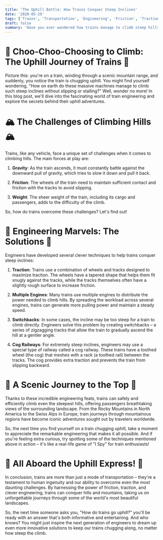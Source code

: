 ```yaml
---
title: 'The Uphill Battle: How Trains Conquer Steep Inclines'
date: '2020-05-29'
tags: ['Trains', 'Transportation', 'Engineering', 'Friction', 'Traction','Questions']
draft: false
summary: 'Have you ever wondered how trains manage to climb steep hills without slipping or stalling? In this blog post, we explore the fascinating engineering principles and techniques that allow trains to conquer even the most challenging uphill battles.'
---
```


# 🚂 Choo-Choo-Choosing to Climb: The Uphill Journey of Trains 🚂

Picture this: you're on a train, winding through a scenic mountain range, and suddenly, you notice the train is chugging uphill. You might find yourself wondering, "How on earth do these massive machines manage to climb such steep inclines without slipping or stalling?" Well, wonder no more! In this blog post, we'll dive into the fascinating world of train engineering and explore the secrets behind their uphill adventures.

# 🏔️ The Challenges of Climbing Hills 🏔️

Trains, like any vehicle, face a unique set of challenges when it comes to climbing hills. The main forces at play are:

1. **Gravity**: As the train ascends, it must constantly battle against the downward pull of gravity, which tries to slow it down and pull it back.

2. **Friction**: The wheels of the train need to maintain sufficient contact and friction with the tracks to avoid slipping.

3. **Weight**: The sheer weight of the train, including its cargo and passengers, adds to the difficulty of the climb.

So, how do trains overcome these challenges? Let's find out!

# 🔧 Engineering Marvels: The Solutions 🔧

Engineers have developed several clever techniques to help trains conquer steep inclines:

1. **Traction**: Trains use a combination of wheels and tracks designed to maximize traction. The wheels have a tapered shape that helps them fit snugly against the tracks, while the tracks themselves often have a slightly rough surface to increase friction.

2. **Multiple Engines**: Many trains use multiple engines to distribute the power needed to climb hills. By spreading the workload across several engines, trains can generate more pulling power and maintain a steady speed.

3. **Switchbacks**: In some cases, the incline may be too steep for a train to climb directly. Engineers solve this problem by creating switchbacks – a series of zigzagging tracks that allow the train to gradually ascend the hill at a gentler angle.

4. **Cog Railways**: For extremely steep inclines, engineers may use a special type of railway called a cog railway. These trains have a toothed wheel (the cog) that meshes with a rack (a toothed rail) between the tracks. The cog provides extra traction and prevents the train from slipping backward.

# 🌄 A Scenic Journey to the Top 🌄

Thanks to these incredible engineering feats, trains can safely and efficiently climb even the steepest hills, offering passengers breathtaking views of the surrounding landscape. From the Rocky Mountains in North America to the Swiss Alps in Europe, train journeys through mountainous regions have become iconic adventures sought out by travelers worldwide.

So, the next time you find yourself on a train chugging uphill, take a moment to appreciate the remarkable engineering that makes it all possible. And if you're feeling extra curious, try spotting some of the techniques mentioned above in action – it's like a real-life game of "I Spy" for train enthusiasts!

# 🚞 All Aboard the Uphill Express! 🚞

In conclusion, trains are more than just a mode of transportation – they're a testament to human ingenuity and our ability to overcome even the most daunting challenges. By harnessing the power of friction, traction, and clever engineering, trains can conquer hills and mountains, taking us on unforgettable journeys through some of the world's most beautiful landscapes.

So, the next time someone asks you, "How do trains go uphill?" you'll be ready with an answer that's both informative and entertaining. And who knows? You might just inspire the next generation of engineers to dream up even more innovative solutions to keep our trains chugging along, no matter how steep the climb.